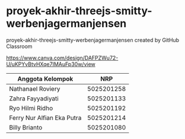 # proyek-akhir-threejs-smitty-werbenjagermanjensen
proyek-akhir-threejs-smitty-werbenjagermanjensen created by GitHub Classroom

https://www.canva.com/design/DAFPZWu72-U/uKPYvBtvHXqe7IMAuFp30w/view

Anggota Kelompok         |NRP
|-------------------------|----------|
Nathanael Roviery         |5025201258
Zahra Fayyadiyati         |5025201133
Ryo Hilmi Ridho           |5025201192
Ferry Nur Alfian Eka Putra|5025201214
Billy Brianto             |5025201080
